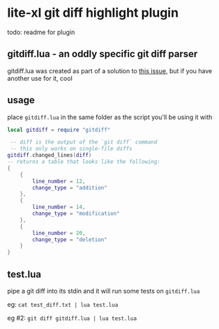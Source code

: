 # lite-xl git diff highlight plugin

todo: readme for plugin

## gitdiff.lua - an oddly specific git diff parser

gitdiff.lua was created as part of a solution to [this issue](https://github.com/lite-xl/lite-xl/issues/322), but if you have another use for it, cool

## usage

place `gitdiff.lua` in the same folder as the script you'll be using it with
```lua
local gitdiff = require "gitdiff"

 -- diff is the output of the `git diff` command
 -- this only works on single-file diffs
gitdiff.changed_lines(diff)
-- returns a table that looks like the following:
{
	{
		line_number = 12,
		change_type = "addition"
	},
	{
		line_number = 14,
		change_type = "modification"
	},
	{
		line_number = 20,
		change_type = "deletion"
	}
}
```

## test.lua
pipe a git diff into its stdin and it will run some tests on `gitdiff.lua`

eg:
	`cat test_diff.txt | lua test.lua`

eg #2:
	`git diff gitdiff.lua | lua test.lua`
